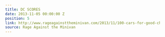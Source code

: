 ```yaml
---
title: DC SCORES
date: 2013-11-05 00:00:00 Z
position: 5
link: http://www.rageagainsttheminivan.com/2013/11/100-cars-for-good-charity-highlight-dc.html
source: Rage Against the Minivan
---
```


